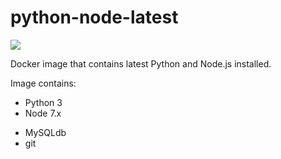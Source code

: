 # python-node-latest
[![](https://images.microbadger.com/badges/image/sunnyone/python-node-latest.svg)](https://microbadger.com/images/sunnyone/python-node-latest "Get your own image badge on microbadger.com")


Docker image that contains latest Python and Node.js installed.

Image contains:
  - Python 3
  - Node 7.x

  + MySQLdb
  + git

